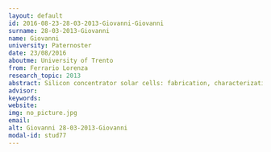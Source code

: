 ```yaml
---
layout: default 
id: 2016-08-23-28-03-2013-Giovanni-Giovanni
surname: 28-03-2013-Giovanni
name: Giovanni
university: Paternoster
date: 23/08/2016
aboutme: University of Trento
from: Ferrario Lorenza
research_topic: 2013
abstract: Silicon concentrator solar cells: fabrication, characterization and development of innovative designs
advisor: 
keywords: 
website: 
img: no_picture.jpg
email: 
alt: Giovanni 28-03-2013-Giovanni
modal-id: stud77
---
```


